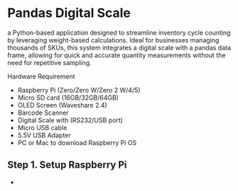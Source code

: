 # Pandas Digital Scale
a Python-based application designed to streamline inventory cycle counting by leveraging weight-based calculations. Ideal for businesses managing thousands of SKUs, this system integrates a digital scale with a pandas data frame, allowing for quick and accurate quantity measurements without the need for repetitive sampling.

Hardware Requirement
- Raspberry Pi (Zero/Zero W/Zero 2 W/4/5)
- Micro SD card (16GB/32GB/64GB)
- OLED Screen (Waveshare 2.4)
- Barcode Scanner
- Digital Scale with (RS232/USB port)
- Micro USB cable
- 5.5V USB Adapter
- PC or Mac to download Raspberry Pi OS

## Step 1. Setup Raspberry Pi
- 

